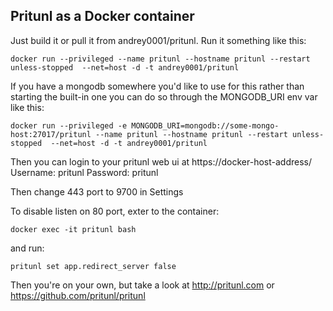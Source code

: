 ## Pritunl as a Docker container

Just build it or pull it from andrey0001/pritunl. Run it something like this:

```
docker run --privileged --name pritunl --hostname pritunl --restart unless-stopped  --net=host -d -t andrey0001/pritunl
```

If you have a mongodb somewhere you'd like to use for this rather than starting the built-in one you can
do so through the MONGODB_URI env var like this:

```
docker run --privileged -e MONGODB_URI=mongodb://some-mongo-host:27017/pritunl --name pritunl --hostname pritunl --restart unless-stopped  --net=host -d -t andrey0001/pritunl
```

Then you can login to your pritunl web ui at https://docker-host-address/
Username: pritunl Password: pritunl

Then change 443 port to 9700 in Settings

To disable listen on 80 port, exter to the container:

```
docker exec -it pritunl bash
```

and run:
```
pritunl set app.redirect_server false
```
Then you're on your own, but take a look at http://pritunl.com or https://github.com/pritunl/pritunl

